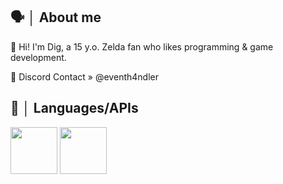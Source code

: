 ## 🗣️ │ About me
👋 Hi! I'm Dig, a 15 y.o. Zelda fan who likes programming & game development.

💎 Discord Contact » @eventh4ndler
## 📢 │ Languages/APIs
<img src="https://github.com/user-attachments/assets/86a32bef-b15c-45e8-b131-dd6f38161979" width="75" height="75" />
<img src="https://github.com/user-attachments/assets/77732d9d-c6fd-4c47-b3ec-c73e5f334994" width="75" height="75" />
